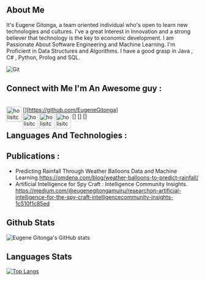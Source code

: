 ## About Me
It's Eugene Gitonga, a team oriented individual who's open to learn new technologies and cultures. I've a great Interest in Innovation and a strong believer that technology is the key to economic development. I am Passionate About Software Engineering and Machine Learning. I'm Proficient in Data Structures and Algorithms. I have a good grasp in Java , C# , Python, Prolog and SQL.

![Git](https://user-images.githubusercontent.com/70195777/174910785-3bf5fead-3300-48b4-8672-d80a7ab625f4.gif)

## Connect with Me I'm An Awesome guy :
<br>[<img align="left" alt="holisitc_developer | GitHub" width="40px" src="https://cdn.jsdelivr.net/npm/simple-icons@v3/icons/github.svg"/>][https://github.com/EugeneGitonga] <br/>
[<img align="left" alt="holisitc_developer | LinkedIn" width="40px" src="https://cdn.jsdelivr.net/npm/simple-icons@v3/icons/linkedin.svg" />]
[<img align="left" alt="holisitc_developer | Gmail" width="40px" src="https://cdn.jsdelivr.net/npm/simple-icons@v3/icons/gmail.svg"/>]
[<img align="left" alt="holisitc_developer | Medium" width="40px" src="https://cdn.jsdelivr.net/npm/simple-icons@v3/icons/medium.svg"/>]


## Languages And Technologies :


## Publications :
* Predicting Rainfall Through Weather Balloons Data and Machine Learning.https://omdena.com/blog/weather-balloons-to-predict-rainfall/ 
* Artificial Intelligence for Spy Craft : Intelligence Community Insights. https://medium.com/@eugenegitongamuiru/researchon-artificial-intelligence-for-the-spy-craft-intelligencecommunity-insights-1c510f1c85ed

## Github Stats
![Eugene Gitonga's GitHub stats](https://github-readme-stats.vercel.app/api?username=EugeneGitonga&show_icons=true&theme=radical)

## Languages Stats
[![Top Langs](https://github-readme-stats.vercel.app/api/top-langs/?username=EugeneGitonga&layout=compact)](https://github.com/EugeneGitonga/github-readme-stats&theme=radical)
